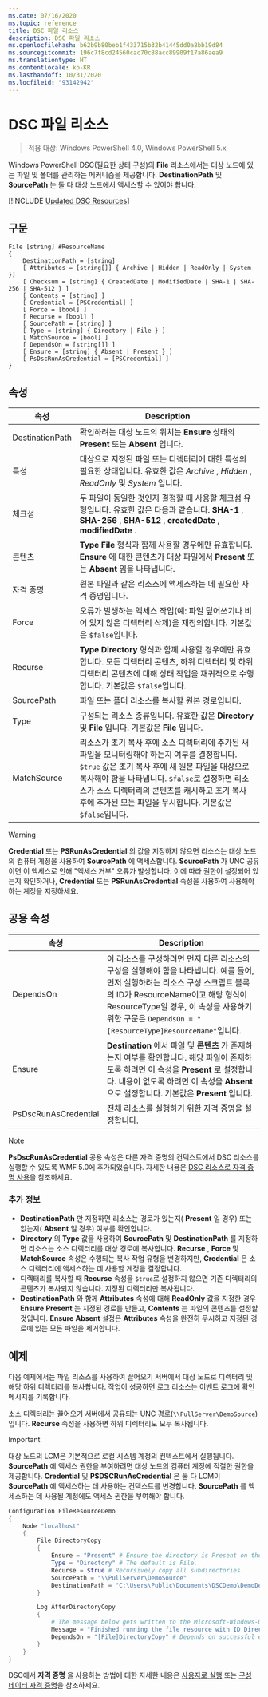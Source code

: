 ```yaml
---
ms.date: 07/16/2020
ms.topic: reference
title: DSC 파일 리소스
description: DSC 파일 리소스
ms.openlocfilehash: b62b9b80beb1f433715b32b41445dd0a8bb19d84
ms.sourcegitcommit: 196c7f8cd24560cac70c88acc89909f17a86aea9
ms.translationtype: HT
ms.contentlocale: ko-KR
ms.lasthandoff: 10/31/2020
ms.locfileid: "93142942"
---
```

# <a name="dsc-file-resource"></a>DSC 파일 리소스

> 적용 대상: Windows PowerShell 4.0, Windows PowerShell 5.x

Windows PowerShell DSC(필요한 상태 구성)의 **File** 리소스에서는 대상 노드에 있는 파일 및 폴더를 관리하는 메커니즘을 제공합니다. **DestinationPath** 및 **SourcePath** 는 둘 다 대상 노드에서 액세스할 수 있어야 합니다.

[!INCLUDE [Updated DSC Resources](../../../../../includes/dsc-resources.md)]

## <a name="syntax"></a>구문

```Syntax
File [string] #ResourceName
{
    DestinationPath = [string]
    [ Attributes = [string[]] { Archive | Hidden | ReadOnly | System }]
    [ Checksum = [string] { CreatedDate | ModifiedDate | SHA-1 | SHA-256 | SHA-512 } ]
    [ Contents = [string] ]
    [ Credential = [PSCredential] ]
    [ Force = [bool] ]
    [ Recurse = [bool] ]
    [ SourcePath = [string] ]
    [ Type = [string] { Directory | File } ]
    [ MatchSource = [bool] ]
    [ DependsOn = [string[]] ]
    [ Ensure = [string] { Absent | Present } ]
    [ PsDscRunAsCredential = [PSCredential] ]
}
```

## <a name="properties"></a>속성

|속성 |Description |
|---|---|
|DestinationPath |확인하려는 대상 노드의 위치는 **Ensure** 상태의 **Present** 또는 **Absent** 입니다. |
|특성 |대상으로 지정된 파일 또는 디렉터리에 대한 특성의 필요한 상태입니다. 유효한 값은 _Archive_ , _Hidden_ , _ReadOnly_ 및 _System_ 입니다. |
|체크섬 |두 파일이 동일한 것인지 결정할 때 사용할 체크섬 유형입니다. 유효한 값은 다음과 같습니다. **SHA-1** , **SHA-256** , **SHA-512** , **createdDate** , **modifiedDate** . |
|콘텐츠 |**Type** **File** 형식과 함께 사용할 경우에만 유효합니다. **Ensure** 에 대한 콘텐츠가 대상 파일에서 **Present** 또는 **Absent** 임을 나타냅니다. |
|자격 증명 |원본 파일과 같은 리소스에 액세스하는 데 필요한 자격 증명입니다. |
|Force |오류가 발생하는 액세스 작업(예: 파일 덮어쓰기나 비어 있지 않은 디렉터리 삭제)을 재정의합니다. 기본값은 `$false`입니다. |
|Recurse |**Type** **Directory** 형식과 함께 사용할 경우에만 유효합니다. 모든 디렉터리 콘텐츠, 하위 디렉터리 및 하위 디렉터리 콘텐츠에 대해 상태 작업을 재귀적으로 수행합니다. 기본값은 `$false`입니다. |
|SourcePath |파일 또는 폴더 리소스를 복사할 원본 경로입니다. |
|Type |구성되는 리소스 종류입니다. 유효한 값은 **Directory** 및 **File** 입니다. 기본값은 **File** 입니다. |
|MatchSource |리소스가 초기 복사 후에 소스 디렉터리에 추가된 새 파일을 모니터링해야 하는지 여부를 결정합니다. `$true` 값은 초기 복사 후에 새 원본 파일을 대상으로 복사해야 함을 나타냅니다. `$false`로 설정하면 리소스가 소스 디렉터리의 콘텐츠를 캐시하고 초기 복사 후에 추가된 모든 파일을 무시합니다. 기본값은 `$false`입니다. |

> [!WARNING]
> **Credential** 또는 **PSRunAsCredential** 의 값을 지정하지 않으면 리소스는 대상 노드의 컴퓨터 계정을 사용하여 **SourcePath** 에 액세스합니다. **SourcePath** 가 UNC 공유이면 이 액세스로 인해 "액세스 거부" 오류가 발생합니다. 이에 따라 권한이 설정되어 있는지 확인하거나, **Credential** 또는 **PSRunAsCredential** 속성을 사용하여 사용해야 하는 계정을 지정하세요.

## <a name="common-properties"></a>공용 속성

|속성 |Description |
|---|---|
|DependsOn |이 리소스를 구성하려면 먼저 다른 리소스의 구성을 실행해야 함을 나타냅니다. 예를 들어, 먼저 실행하려는 리소스 구성 스크립트 블록의 ID가 ResourceName이고 해당 형식이 ResourceType일 경우, 이 속성을 사용하기 위한 구문은 `DependsOn = "[ResourceType]ResourceName"`입니다. |
|Ensure |**Destination** 에서 파일 및 **콘텐츠** 가 존재하는지 여부를 확인합니다. 해당 파일이 존재하도록 하려면 이 속성을 **Present** 로 설정합니다. 내용이 없도록 하려면 이 속성을 **Absent** 으로 설정합니다. 기본값은 **Present** 입니다. |
|PsDscRunAsCredential |전체 리소스를 실행하기 위한 자격 증명을 설정합니다. |

> [!NOTE]
> **PsDscRunAsCredential** 공용 속성은 다른 자격 증명의 컨텍스트에서 DSC 리소스를 실행할 수 있도록 WMF 5.0에 추가되었습니다. 자세한 내용은 [ DSC 리소스로 자격 증명 사용](../../../configurations/runasuser.md)을 참조하세요.

### <a name="additional-information"></a>추가 정보

- **DestinationPath** 만 지정하면 리소스는 경로가 있는지( **Present** 일 경우) 또는 없는지( **Absent** 일 경우) 여부를 확인합니다.
- **Directory** 의 **Type** 값을 사용하여 **SourcePath** 및 **DestinationPath** 를 지정하면 리소스는 소스 디렉터리를 대상 경로에 복사합니다. **Recurse** , **Force** 및 **MatchSource** 속성은 수행되는 복사 작업 유형을 변경하지만, **Credential** 은 소스 디렉터리에 액세스하는 데 사용할 계정을 결정합니다.
- 디렉터리를 복사할 때 **Recurse** 속성을 `$true`로 설정하지 않으면 기존 디렉터리의 콘텐츠가 복사되지 않습니다. 지정된 디렉터리만 복사됩니다.
- **DestinationPath** 와 함께 **Attributes** 속성에 대해 **ReadOnly** 값을 지정한 경우 **Ensure** **Present** 는 지정된 경로를 만들고, **Contents** 는 파일의 콘텐츠를 설정할 것입니다. **Ensure** **Absent** 설정은 **Attributes** 속성을 완전히 무시하고 지정된 경로에 있는 모든 파일을 제거합니다.

## <a name="example"></a>예제

다음 예제에서는 파일 리소스를 사용하여 끌어오기 서버에서 대상 노드로 디렉터리 및 해당 하위 디렉터리를 복사합니다. 작업이 성공하면 로그 리소스는 이벤트 로그에 확인 메시지를 기록합니다.

소스 디렉터리는 끌어오기 서버에서 공유되는 UNC 경로(`\\PullServer\DemoSource`)입니다. **Recurse** 속성을 사용하면 하위 디렉터리도 모두 복사됩니다.

> [!IMPORTANT]
> 대상 노드의 LCM은 기본적으로 로컬 시스템 계정의 컨텍스트에서 실행됩니다. **SourcePath** 에 액세스 권한을 부여하려면 대상 노드의 컴퓨터 계정에 적절한 권한을 제공합니다. **Credential** 및 **PSDSCRunAsCredential** 은 둘 다 LCM이 **SourcePath** 에 액세스하는 데 사용하는 컨텍스트를 변경합니다. **SourcePath** 를 액세스하는 데 사용될 계정에도 액세스 권한을 부여해야 합니다.

```powershell
Configuration FileResourceDemo
{
    Node "localhost"
    {
        File DirectoryCopy
        {
            Ensure = "Present" # Ensure the directory is Present on the target node.
            Type = "Directory" # The default is File.
            Recurse = $true # Recursively copy all subdirectories.
            SourcePath = "\\PullServer\DemoSource"
            DestinationPath = "C:\Users\Public\Documents\DSCDemo\DemoDestination"
        }

        Log AfterDirectoryCopy
        {
            # The message below gets written to the Microsoft-Windows-Desired State Configuration/Analytic log
            Message = "Finished running the file resource with ID DirectoryCopy"
            DependsOn = "[File]DirectoryCopy" # Depends on successful execution of the File resource.
        }
    }
}
```

DSC에서 **자격 증명** 을 사용하는 방법에 대한 자세한 내용은 [사용자로 실행](../../../configurations/runAsUser.md) 또는 [구성 데이터 자격 증명](../../../configurations/configDataCredentials.md)을 참조하세요.
